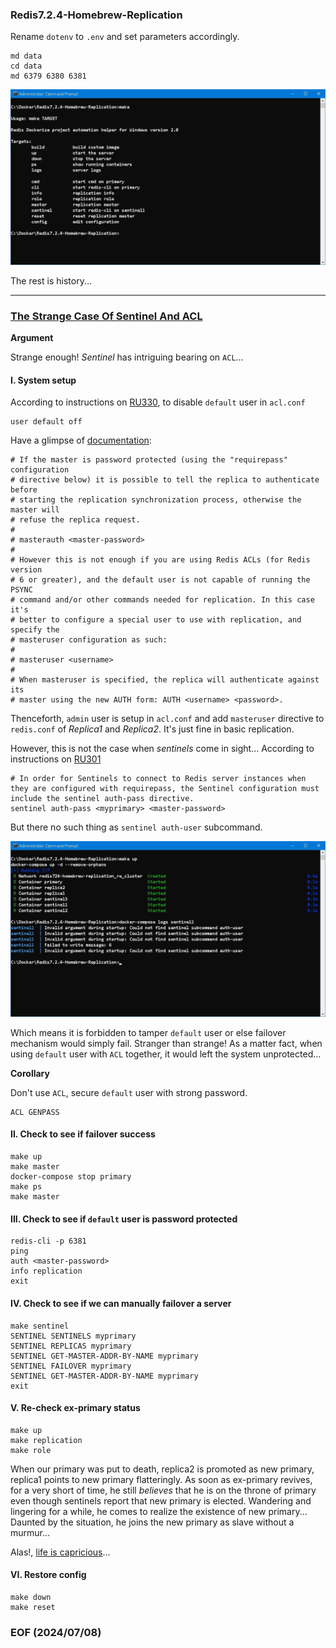 ### Redis7.2.4-Homebrew-Replication

Rename `dotenv` to `.env` and set parameters accordingly. 

```
md data 
cd data 
md 6379 6380 6381 
```

![alt make](make.JPG)

The rest is history... 

---
### [The Strange Case Of Sentinel And ACL](https://www.gutenberg.org/files/43/43-h/43-h.htm)

**Argument**

Strange enough! *Sentinel* has intriguing bearing on `ACL`... 


#### I. System setup
According to instructions on [RU330](https://redis.io/university/courses/ru330/), to disable `default` user in `acl.conf` 
```
user default off 
```

Have a glimpse of [documentation](https://redis.io/docs/latest/operate/oss_and_stack/management/config/): 
```
# If the master is password protected (using the "requirepass" configuration
# directive below) it is possible to tell the replica to authenticate before
# starting the replication synchronization process, otherwise the master will
# refuse the replica request.
#
# masterauth <master-password>
#
# However this is not enough if you are using Redis ACLs (for Redis version
# 6 or greater), and the default user is not capable of running the PSYNC
# command and/or other commands needed for replication. In this case it's
# better to configure a special user to use with replication, and specify the
# masteruser configuration as such:
#
# masteruser <username>
#
# When masteruser is specified, the replica will authenticate against its
# master using the new AUTH form: AUTH <username> <password>.
```

Thenceforth, `admin` user is setup in `acl.conf` and add `masteruser` directive to `redis.conf` of *Replica1* and *Replica2*. It's just fine in basic replication. 

However, this is not the case when *sentinels* come in sight... According to instructions on [RU301](https://redis.io/university/courses/ru301/) 
```
# In order for Sentinels to connect to Redis server instances when they are configured with requirepass, the Sentinel configuration must include the sentinel auth-pass directive.
sentinel auth-pass <myprimary> <master-password>
```

But there no such thing as `sentinel auth-user` subcommand. 

![alt sentinel subcommand auth-user](img/sentinel-auth-user.JPG)

Which means it is forbidden to tamper `default` user or else failover mechanism would simply fail. Stranger than strange! As a matter fact, when using `default` user with `ACL` together, it would left the system unprotected...


**Corollary**

Don't use `ACL`, secure `default` user with strong password. 
```
ACL GENPASS 
```


#### II. Check to see if failover success 
```
make up 
make master 
docker-compose stop primary
make ps 
make master 
```


#### III. Check to see if `default` user is password protected
```
redis-cli -p 6381
ping
auth <master-password>
info replication
exit
```


#### IV. Check to see if we can manually failover a server
```
make sentinel
SENTINEL SENTINELS myprimary
SENTINEL REPLICAS myprimary
SENTINEL GET-MASTER-ADDR-BY-NAME myprimary
SENTINEL FAILOVER myprimary
SENTINEL GET-MASTER-ADDR-BY-NAME myprimary
exit
``` 


#### V. Re-check ex-primary status 
```
make up 
make replication
make role
```

When our primary was put to death, replica2 is promoted as new primary, replica1 points to new primary flatteringly. As soon as ex-primary revives, for a very short of time, he still *believes* that he is on the throne of primary even though sentinels report that new primary is elected. Wandering and lingering for a while, he comes to realize the existence of new primary... Daunted by the situation, he joins the new primary as slave without a murmur... 

Alas!, [life is capricious](https://www.goodreads.com/quotes/10624029-life-is-capricious-one-moment-you-re-high-on-a-mountain)... 


#### VI. Restore config
```
make down 
make reset
```


### EOF (2024/07/08)